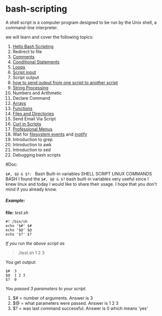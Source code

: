# bash-scripting
A shell script is a computer program designed to be run by the Unix shell, a command-line interpreter. 

 we will learn and cover the following topics:

1. [Hello Bash Scripting](/1_helloScript.sh)
2. Redirect to file
3. [Comments](/1_helloScript.sh)
4. [Conditional Statements](/1_helloScript.sh)
5. [Loops](/1_helloScript.sh)
6. [Script input](/2_script_input_stdin.sh)
7. Script output
8. [how to send output from one script to another script](/3_send_output.sh)
9. [String Processing](/4_string_processing.sh)
10. Numbers and Arithmetic
11. Declare Command
12. [Arrays](/5_array.sh)
13. [Functions](/6_function_1.sh)
14. [Files and Directories](/7_check_directory.sh)
15. Send Email Via Script
16. [Curl in Scripts](/9_curl.sh)
17. [Professional Menus](/10_professional_menus.sh)
18. Wait for [filesystem events](/11_filesystem_events.sh) and [inotify](https://youtu.be/e7BufAVwDiM?t=8684)
19. Introduction to grep
20. Introduction to awk
21. Introduction to sed
22. Debugging bash scripts


#Doc:

`$#, $@ & $?: ` Bash Built-in variables
SHELL SCRIPT LINUX COMMANDS BASH
I found the `$#, $@ & $?` bash built-in variables very useful since I knew linux and today I would like to share their usage. I hope that you don't mind if you already know.

##### Example:

**file:** _test.sh_
```shellscript
#! /bin/sh
echo '$#' $#
echo '$@' $@
echo '$?' $?
```

*If you run the above script as*

> ./test.sh 1 2 3

You get output:
```
$#  3
$@  1 2 3
$?  0
```
*You passed 3 parameters to your script.*

1. $# = number of arguments. Answer is 3
2. $@ = what parameters were passed. Answer is 1 2 3
3. $? = was last command successful. Answer is 0 which means 'yes'